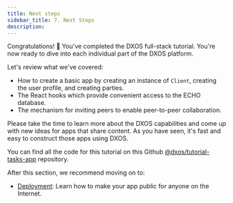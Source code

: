 ```yaml
---
title: Next steps
sidebar_title: 7. Next Steps
description:
---
```


Congratulations! 🎉 You've completed the DXOS full-stack tutorial.
You're now ready to dive into each individual part of the DXOS platform.

Let's review what we've covered:

- How to create a basic app by creating an instance of `Client`, creating the user profile, and creating parties.
- The React hooks which provide convenient access to the ECHO database.
- The mechanism for inviting peers to enable peer-to-peer collaboration.

Please take the time to learn more about the DXOS capabilities and come up with new ideas for apps that share content. As you have seen, it's fast and easy to construct those apps using DXOS.

You can find all the code for this tutorial on this Github [@dxos/tutorial-tasks-app](https://github.com/dxos/tutorial-tasks-app) repository.

After this section, we recommend moving on to:

- [Deployment](../publishing/configuration): Learn how to make your app public for anyone on the Internet.
